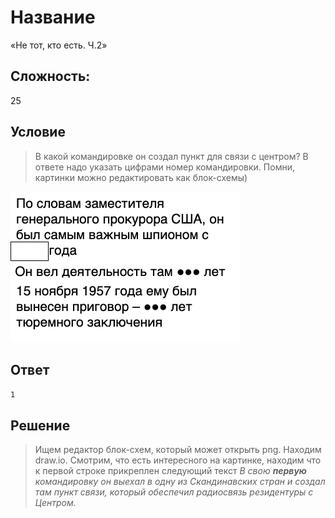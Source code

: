 # Название
«Не тот, кто есть. Ч.2»

## Сложность:
25

## Условие
> В какой командировке он создал пункт для связи с центром? В ответе надо указать цифрами номер командировки.
> Помни, картинки можно редактировать как блок-схемы)

![](task.png)

## Ответ
`1`

## Решение
> Ищем редактор блок-схем, который может открыть png. Находим draw.io. Смотрим, что есть интересного на картинке, находим что к первой строке прикреплен следующий текст _В свою **первую** командировку он выехал в одну из Скандинавских стран и создал там пункт связи, который обеспечил радиосвязь резидентуры с Центром._
